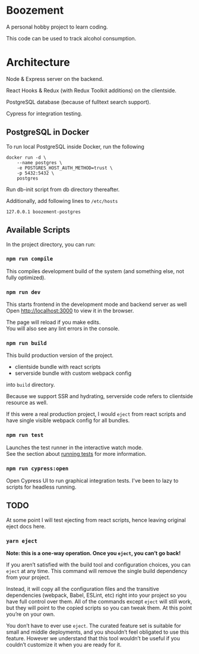 # Boozement

A personal hobby project to learn coding.

This code can be used to track alcohol consumption.

# Architecture

Node & Express server on the backend.

React Hooks & Redux (with Redux Toolkit additions) on the clientside. 

PostgreSQL database (because of fulltext search support).

Cypress for integration testing. 

## PostgreSQL in Docker

To run local PostgreSQL inside Docker, run the following

    docker run -d \
        --name postgres \
        -e POSTGRES_HOST_AUTH_METHOD=trust \
        -p 5432:5432 \
        postgres

Run db-init script from db directory thereafter.

Additionally, add following lines to `/etc/hosts`

    127.0.0.1 boozement-postgres

## Available Scripts

In the project directory, you can run:

### `npm run compile`

This compiles development build of the system (and something else, not fully optimized).

### `npm run dev`

This starts frontend in the development mode and backend server as well 
Open [http://localhost:3000](http://localhost:3000) to view it in the browser.

The page will reload if you make edits.<br />
You will also see any lint errors in the console.

### `npm run build`

This build production version of the project. 
 - clientside bundle with react scripts
 - serverside bundle with custom webpack config
 
into `build` directory.

Because we support SSR and hydrating, serverside code refers to clientside resource as well. 
 
If this were a real production project, I would `eject` from react scripts and have single visible webpack config for all bundles. 

### `npm run test`

Launches the test runner in the interactive watch mode.<br />
See the section about [running tests](https://facebook.github.io/create-react-app/docs/running-tests) for more information.

### `npm run cypress:open`

Open Cypress UI to run graphical integration tests. I've been to lazy to scripts for headless running. 


## TODO

At some point I will test ejecting from react scripts, hence leaving original eject docs here.

### `yarn eject`

**Note: this is a one-way operation. Once you `eject`, you can’t go back!**

If you aren’t satisfied with the build tool and configuration choices, you can `eject` at any time. This command will remove the single build dependency from your project.

Instead, it will copy all the configuration files and the transitive dependencies (webpack, Babel, ESLint, etc) right into your project so you have full control over them. All of the commands except `eject` will still work, but they will point to the copied scripts so you can tweak them. At this point you’re on your own.

You don’t have to ever use `eject`. The curated feature set is suitable for small and middle deployments, and you shouldn’t feel obligated to use this feature. However we understand that this tool wouldn’t be useful if you couldn’t customize it when you are ready for it.
